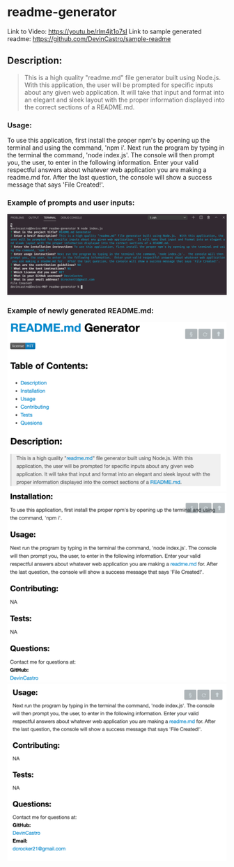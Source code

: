 # readme-generator

Link to Video: https://youtu.be/rlm4jt1o7sI
Link to sample generated readme: https://github.com/DevinCastro/sample-readme

## Description:
>This is a high quality "readme.md" file generator built using Node.js.  With this application, the user will be prompted for specific inputs about any given web application.  It will take that input and format into an elegant and sleek layout with the proper information displayed into the correct sections of a README.md.  

### Usage: 
To use this application, first install the proper npm's by opening up the terminal and using the command, 'npm i'.  Next run the program by typing in the terminal the command, 'node index.js'.  The console will then prompt you, the user, to enter in the following information.  Enter your valid respectful answers about whatever web application you are making a readme.md for.  After the last question, the console will show a success message that says 'File Created!'.

### Example of prompts and user inputs:
![Screenshot1](./photos/screenShot1.png)

### Example of newly generated README.md:
![Screenshot2](./photos/screenShot2.png)
![Screenshot3](./photos/screenShot3.png)
![Screenshot4](./photos/screenShot4.png)

